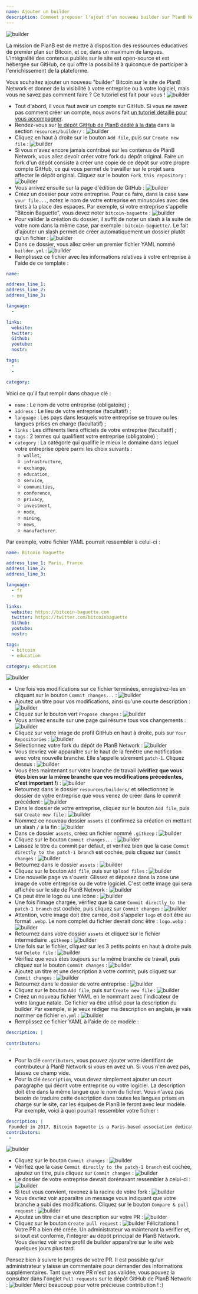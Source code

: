 ```yaml
---
name: Ajouter un builder
description: Comment proposer l'ajout d'un nouveau builder sur PlanB Network ?
---
```

![builder](assets/cover.webp)

La mission de PlanB est de mettre à disposition des ressources éducatives de premier plan sur Bitcoin, et ce, dans un maximum de langues. L'intégralité des contenus publiés sur le site est open-source et est hébergée sur GitHub, ce qui offre la possibilité à quiconque de participer à l'enrichissement de la plateforme.

Vous souhaitez ajouter un nouveau "builder" Bitcoin sur le site de PlanB Network et donner de la visibilité à votre entreprise ou à votre logiciel, mais vous ne savez pas comment faire ? Ce tutoriel est fait pour vous !
![builder](assets/01.webp)
- Tout d'abord, il vous faut avoir un compte sur GitHub. Si vous ne savez pas comment créer un compte, nous avons fait [un tutoriel détaillé pour vous accompagner](https://planb.network/tutorials/others/create-github-account).
- Rendez-vous sur [le dépôt GitHub de PlanB dédié à la data](https://github.com/DecouvreBitcoin/sovereign-university-data/tree/dev/resources/builders) dans la section `resources/builder/` :
![builder](assets/02.webp)
- Cliquez en haut à droite sur le bouton `Add file`, puis sur `Create new file` :
![builder](assets/03.webp)
- Si vous n'avez encore jamais contribué sur les contenus de PlanB Network, vous allez devoir créer votre fork du dépôt original. Faire un fork d'un dépôt consiste à créer une copie de ce dépôt sur votre propre compte GitHub, ce qui vous permet de travailler sur le projet sans affecter le dépôt original. Cliquez sur le bouton `Fork this repository` :
![builder](assets/04.webp)
- Vous arrivez ensuite sur la page d'édition de GitHub :
![builder](assets/05.webp)
- Créez un dossier pour votre entreprise. Pour ce faire, dans la case `Name your file...`, notez le nom de votre entreprise en minuscules avec des tirets à la place des espaces. Par exemple, si votre entreprise s'appelle "Bitcoin Baguette", vous devez noter `bitcoin-baguette` :
![builder](assets/06.webp)
- Pour valider la création du dossier, il suffit de noter un slash à la suite de votre nom dans la même case, par exemple : `bitcoin-baguette/`. Le fait d'ajouter un slash permet de créer automatiquement un dossier plutôt qu'un fichier :
![builder](assets/07.webp)
- Dans ce dossier, vous allez créer un premier fichier YAML nommé `builder.yml` :
![builder](assets/08.webp)
- Remplissez ce fichier avec les informations relatives à votre entreprise à l'aide de ce template :

```yaml
name:

address_line_1:
address_line_2:
address_line_3: 

language:
  - 

links:
  website:
  twitter:
  Github:
  youtube:
  nostr:

tags:
  - 
  - 

category:
```

Voici ce qu'il faut remplir dans chaque clé :
- `name` : Le nom de votre entreprise (obligatoire) ;
- `address` : Le lieu de votre entreprise (facultatif) ;
- `language` : Les pays dans lesquels votre entreprise se trouve ou les langues prises en charge (facultatif) ;
- `links` : Les différents liens officiels de votre entreprise (facultatif) ;
- `tags` : 2 termes qui qualifient votre entreprise (obligatoire) ;
- `category` : La catégorie qui qualifie le mieux le domaine dans lequel votre entreprise opère parmi les choix suivants :
	- `wallet`,
	- `infrastructure`,
	- `exchange`,
	- `education`,
	- `service`,
	- `communities`,
	- `conference`,
	- `privacy`,
	- `investment`,
	- `node`,
	- `mining`,
	- `news`,
	- `manufacturer`.

Par exemple, votre fichier YAML pourrait ressembler à celui-ci :

```yaml
name: Bitcoin Baguette

address_line_1: Paris, France
address_line_2:
address_line_3: 

language:
  - fr
  - en

links:
  website: https://bitcoin-baguette.com
  twitter: https://twitter.com/bitcoinbaguette
  Github:
  youtube:
  nostr:

tags:
  - bitcoin
  - education

category: education
```

![builder](assets/09.webp)
- Une fois vos modifications sur ce fichier terminées, enregistrez-les en cliquant sur le bouton `Commit changes...` :
![builder](assets/10.webp)
- Ajoutez un titre pour vos modifications, ainsi qu'une courte description :
![builder](assets/11.webp)
- Cliquez sur le bouton vert `Propose changes` :
![builder](assets/12.webp)
- Vous arrivez ensuite sur une page qui résume tous vos changements :
![builder](assets/13.webp)
- Cliquez sur votre image de profil GitHub en haut à droite, puis sur `Your Repositories` :
![builder](assets/14.webp)
- Sélectionnez votre fork du dépôt de PlanB Network :
![builder](assets/15.webp)
- Vous devriez voir apparaître sur le haut de la fenêtre une notification avec votre nouvelle branche. Elle s'appelle sûrement `patch-1`. Cliquez dessus :
![builder](assets/16.webp)
- Vous êtes maintenant sur votre branche de travail (**vérifiez que vous êtes bien sur la même branche que vos modifications précédentes, c'est important !**) :
![builder](assets/17.webp)
- Retournez dans le dossier `resources/builders/` et sélectionnez le dossier de votre entreprise que vous venez de créer dans le commit précédent :
![builder](assets/18.webp)
- Dans le dossier de votre entreprise, cliquez sur le bouton `Add file`, puis sur `Create new file` :
![builder](assets/19.webp)
- Nommez ce nouveau dossier `assets` et confirmez sa création en mettant un slash `/` à la fin :
![builder](assets/20.webp)
- Dans ce dossier `assets`, créez un fichier nommé `.gitkeep` :
![builder](assets/21.webp)
- Cliquez sur le bouton `Commit changes...` :
![builder](assets/22.webp)
- Laissez le titre du commit par défaut, et vérifiez bien que la case `Commit directly to the patch-1 branch` est cochée, puis cliquez sur `Commit changes` :
![builder](assets/23.webp)
- Retournez dans le dossier `assets` :
![builder](assets/24.webp)
- Cliquez sur le bouton `Add file`, puis sur `Upload files` :
![builder](assets/25.webp)
- Une nouvelle page va s'ouvrir. Glissez et déposez dans la zone une image de votre entreprise ou de votre logiciel. C'est cette image qui sera affichée sur le site de PlanB Network :
![builder](assets/26.webp)
- Ça peut être le logo ou une icône :
![builder](assets/27.webp)
- Une fois l'image chargée, vérifiez que la case `Commit directly to the patch-1 branch` est cochée, puis cliquez sur `Commit changes` : 
![builder](assets/28.webp)
- Attention, votre image doit être carrée, doit s'appeler `logo` et doit être au format `.webp`. Le nom complet du fichier devrait donc être : `logo.webp` :
![builder](assets/29.webp)
- Retournez dans votre dossier `assets` et cliquez sur le fichier intermédiaire `.gitkeep` :
![builder](assets/30.webp)
- Une fois sur le fichier, cliquez sur les 3 petits points en haut à droite puis sur `Delete file` :
![builder](assets/31.webp)
- Vérifiez que vous êtes toujours sur la même branche de travail, puis cliquez sur le bouton `Commit changes` :
![builder](assets/32.webp)
- Ajoutez un titre et une description à votre commit, puis cliquez sur `Commit changes` :
![builder](assets/33.webp)
- Retournez dans le dossier de votre entreprise :
![builder](assets/34.webp)
- Cliquez sur le bouton `Add file`, puis sur `Create new file` :
![builder](assets/35.webp)
- Créez un nouveau fichier YAML en le nommant avec l'indicateur de votre langue natale. Ce fichier va être utilisé pour la description du builder. Par exemple, si je veux rédiger ma description en anglais, je vais nommer ce fichier `en.yml` :
![builder](assets/36.webp)
- Remplissez ce fichier YAML à l'aide de ce modèle :
```yaml
description: |
 
contributors:
 - 
```

- Pour la clé `contributors`, vous pouvez ajouter votre identifiant de contributeur à PlanB Network si vous en avez un. Si vous n'en avez pas, laissez ce champ vide.
- Pour la clé `description`, vous devez simplement ajouter un court paragraphe qui décrit votre entreprise ou votre logiciel. La description doit être dans la même langue que le nom du fichier. Vous n'avez pas besoin de traduire cette description dans toutes les langues prises en charge sur le site, car les équipes de PlanB le feront avec leur modèle. Par exemple, voici à quoi pourrait ressembler votre fichier :
```yaml
description: |
 Founded in 2017, Bitcoin Baguette is a Paris-based association dedicated to organizing Bitcoin meetups and technical workshops. We bring together enthusiasts, experts, and curious minds to explore and discuss the intricacies of Bitcoin technology. Our events provide a platform for knowledge sharing, networking, and fostering a deeper understanding of Bitcoin's inner workings. Join us at Bitcoin Baguette to be a part of Paris's Bitcoin community and stay updated with the latest advancements in the field.
contributors:
 - 
```

![builder](assets/37.webp)
- Cliquez sur le bouton `Commit changes` :
![builder](assets/38.webp)
- Vérifiez que la case `Commit directly to the patch-1 branch` est cochée, ajoutez un titre, puis cliquez sur `Commit changes` :
![builder](assets/39.webp)
- Le dossier de votre entreprise devrait dorénavant ressembler à celui-ci :
![builder](assets/40.webp)
- Si tout vous convient, revenez à la racine de votre fork :
![builder](assets/41.webp)
- Vous devriez voir apparaître un message vous indiquant que votre branche a subi des modifications. Cliquez sur le bouton `Compare & pull request` :
![builder](assets/42.webp)
- Ajoutez un titre clair et une description sur votre PR :
![builder](assets/43.webp)
- Cliquez sur le bouton `Create pull request` :
![builder](assets/44.webp)
Félicitations ! Votre PR a bien été créée. Un administrateur va maintenant la vérifier et, si tout est conforme, l'intégrer au dépôt principal de PlanB Network. Vous devriez voir votre profil de builder apparaître sur le site web quelques jours plus tard.

Pensez bien à suivre le progrès de votre PR. Il est possible qu'un administrateur y laisse un commentaire pour demander des informations supplémentaires. Tant que votre PR n'est pas validée, vous pouvez la consulter dans l'onglet `Pull requests` sur le dépôt GitHub de PlanB Network :
![builder](assets/45.webp)
Merci beaucoup pour votre précieuse contribution ! :)
